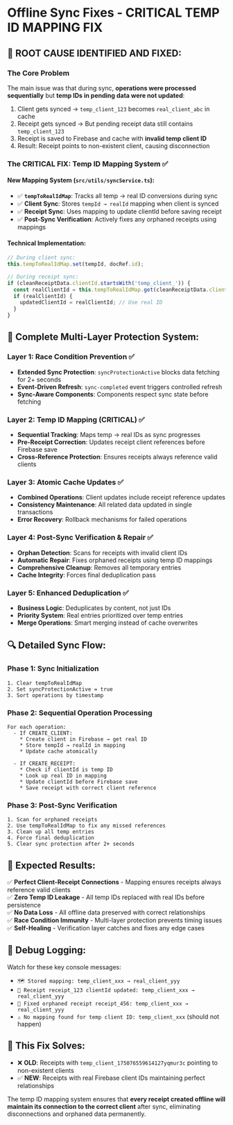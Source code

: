 # Offline Sync Fixes - CRITICAL TEMP ID MAPPING FIX

## 🚨 **ROOT CAUSE IDENTIFIED AND FIXED:**

### **The Core Problem**

The main issue was that during sync, **operations were processed sequentially** but **temp IDs in pending data were not updated**:

1. Client gets synced → `temp_client_123` becomes `real_client_abc` in cache
2. Receipt gets synced → But pending receipt data still contains `temp_client_123`
3. Receipt is saved to Firebase and cache with **invalid temp client ID**
4. Result: Receipt points to non-existent client, causing disconnection

### **The CRITICAL FIX: Temp ID Mapping System** ✅

#### **New Mapping System** (`src/utils/syncService.ts`):

- ✅ **`tempToRealIdMap`**: Tracks all temp → real ID conversions during sync
- ✅ **Client Sync**: Stores `tempId → realId` mapping when client is synced
- ✅ **Receipt Sync**: Uses mapping to update clientId before saving receipt
- ✅ **Post-Sync Verification**: Actively fixes any orphaned receipts using mappings

#### **Technical Implementation**:

```typescript
// During client sync:
this.tempToRealIdMap.set(tempId, docRef.id);

// During receipt sync:
if (cleanReceiptData.clientId.startsWith('temp_client_')) {
  const realClientId = this.tempToRealIdMap.get(cleanReceiptData.clientId);
  if (realClientId) {
    updatedClientId = realClientId; // Use real ID
  }
}
```

## 🔧 **Complete Multi-Layer Protection System:**

### **Layer 1: Race Condition Prevention** ✅

- **Extended Sync Protection**: `syncProtectionActive` blocks data fetching for 2+ seconds
- **Event-Driven Refresh**: `sync-completed` event triggers controlled refresh
- **Sync-Aware Components**: Components respect sync state before fetching

### **Layer 2: Temp ID Mapping (CRITICAL)** ✅

- **Sequential Tracking**: Maps temp → real IDs as sync progresses
- **Pre-Receipt Correction**: Updates receipt client references before Firebase save
- **Cross-Reference Protection**: Ensures receipts always reference valid clients

### **Layer 3: Atomic Cache Updates** ✅

- **Combined Operations**: Client updates include receipt reference updates
- **Consistency Maintenance**: All related data updated in single transactions
- **Error Recovery**: Rollback mechanisms for failed operations

### **Layer 4: Post-Sync Verification & Repair** ✅

- **Orphan Detection**: Scans for receipts with invalid client IDs
- **Automatic Repair**: Fixes orphaned receipts using temp ID mappings
- **Comprehensive Cleanup**: Removes all temporary entries
- **Cache Integrity**: Forces final deduplication pass

### **Layer 5: Enhanced Deduplication** ✅

- **Business Logic**: Deduplicates by content, not just IDs
- **Priority System**: Real entries prioritized over temp entries
- **Merge Operations**: Smart merging instead of cache overwrites

## 🔍 **Detailed Sync Flow:**

### **Phase 1: Sync Initialization**

```
1. Clear tempToRealIdMap
2. Set syncProtectionActive = true
3. Sort operations by timestamp
```

### **Phase 2: Sequential Operation Processing**

```
For each operation:
  - If CREATE_CLIENT:
    * Create client in Firebase → get real ID
    * Store tempId → realId in mapping
    * Update cache atomically

  - If CREATE_RECEIPT:
    * Check if clientId is temp ID
    * Look up real ID in mapping
    * Update clientId before Firebase save
    * Save receipt with correct client reference
```

### **Phase 3: Post-Sync Verification**

```
1. Scan for orphaned receipts
2. Use tempToRealIdMap to fix any missed references
3. Clean up all temp entries
4. Force final deduplication
5. Clear sync protection after 2+ seconds
```

## 🎯 **Expected Results:**

✅ **Perfect Client-Receipt Connections** - Mapping ensures receipts always reference valid clients  
✅ **Zero Temp ID Leakage** - All temp IDs replaced with real IDs before persistence  
✅ **No Data Loss** - All offline data preserved with correct relationships  
✅ **Race Condition Immunity** - Multi-layer protection prevents timing issues  
✅ **Self-Healing** - Verification layer catches and fixes any edge cases

## 🧪 **Debug Logging:**

Watch for these key console messages:

- `🗺️ Stored mapping: temp_client_xxx → real_client_yyy`
- `🔗 Receipt receipt_123 clientId updated: temp_client_xxx → real_client_yyy`
- `🔧 Fixed orphaned receipt receipt_456: temp_client_xxx → real_client_yyy`
- `⚠️ No mapping found for temp client ID: temp_client_xxx` (should not happen)

## 🚀 **This Fix Solves:**

- ❌ **OLD**: Receipts with `temp_client_175076559614127yqmur3c` pointing to non-existent clients
- ✅ **NEW**: Receipts with real Firebase client IDs maintaining perfect relationships

The temp ID mapping system ensures that **every receipt created offline will maintain its connection to the correct client** after sync, eliminating disconnections and orphaned data permanently.
